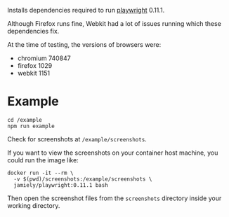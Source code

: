 Installs dependencies required to run 
[playwright](https://github.com/microsoft/playwright) 0.11.1.

Although Firefox runs fine, Webkit had a lot of issues
running which these dependencies fix.

At the time of testing, the versions of browsers were:

* chromium 740847
* firefox 1029
* webkit 1151

# Example

```
cd /example
npm run example
```

Check for screenshots at `/example/screenshots`.

If you want to view the screenshots on your container host machine,
you could run the image like:

```
docker run -it --rm \
  -v $(pwd)/screenshots:/example/screenshots \
  jamiely/playwright:0.11.1 bash
```

Then open the screenshot files from the `screenshots` directory inside
your working directory.
